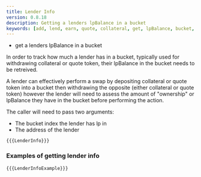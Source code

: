 ```yaml
---
title: Lender Info
version: 0.8.18
description: Getting a lenders lpBalance in a bucket
keywords: [add, lend, earn, quote, collateral, get, lpBalance, bucket, timestamp, info, balance]
---
```


- get a lenders lpBalance in a bucket

In order to track how much a lender has in a bucket, typically used for withdrawing collateral or quote token, their lpBalance in the bucket needs to be retreived.

A lender can effectively perform a swap by depositing collateral or quote token into a bucket then withdrawing the opposite (either collateral or quote token) however the lender will need to assess the amount of "ownership" or lpBalance they have in the bucket before performing the action.

The caller will need to pass two arguments:

- The bucket index the lender has lp in
- The address of the lender

```solidity
{{{LenderInfo}}}
```

### Examples of getting lender info

```solidity
{{{LenderInfoExample}}}
```
